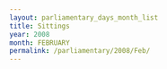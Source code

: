 ```yaml
---
layout: parliamentary_days_month_list
title: Sittings
year: 2008
month: FEBRUARY
permalink: /parliamentary/2008/Feb/
---
```


